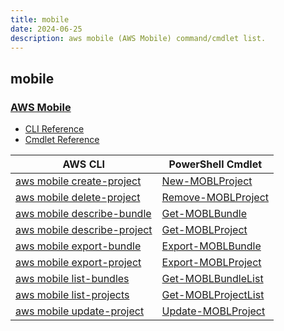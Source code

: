 ```yaml
---
title: mobile
date: 2024-06-25
description: aws mobile (AWS Mobile) command/cmdlet list.
---
```


## mobile

### [AWS Mobile](https://aws.amazon.com/amplify/)

* [CLI Reference](https://awscli.amazonaws.com/v2/documentation/api/latest/reference/mobile/index.html)
* [Cmdlet Reference](https://docs.aws.amazon.com/powershell/latest/reference/items/AWS_Mobile_cmdlets.html)

|AWS CLI|PowerShell Cmdlet|
|----|----|
|[aws mobile create-project](https://awscli.amazonaws.com/v2/documentation/api/latest/reference/mobile/create-project.html)|[New-MOBLProject](https://docs.aws.amazon.com/powershell/latest/reference/items/New-MOBLProject.html)|
|[aws mobile delete-project](https://awscli.amazonaws.com/v2/documentation/api/latest/reference/mobile/delete-project.html)|[Remove-MOBLProject](https://docs.aws.amazon.com/powershell/latest/reference/items/Remove-MOBLProject.html)|
|[aws mobile describe-bundle](https://awscli.amazonaws.com/v2/documentation/api/latest/reference/mobile/describe-bundle.html)|[Get-MOBLBundle](https://docs.aws.amazon.com/powershell/latest/reference/items/Get-MOBLBundle.html)|
|[aws mobile describe-project](https://awscli.amazonaws.com/v2/documentation/api/latest/reference/mobile/describe-project.html)|[Get-MOBLProject](https://docs.aws.amazon.com/powershell/latest/reference/items/Get-MOBLProject.html)|
|[aws mobile export-bundle](https://awscli.amazonaws.com/v2/documentation/api/latest/reference/mobile/export-bundle.html)|[Export-MOBLBundle](https://docs.aws.amazon.com/powershell/latest/reference/items/Export-MOBLBundle.html)|
|[aws mobile export-project](https://awscli.amazonaws.com/v2/documentation/api/latest/reference/mobile/export-project.html)|[Export-MOBLProject](https://docs.aws.amazon.com/powershell/latest/reference/items/Export-MOBLProject.html)|
|[aws mobile list-bundles](https://awscli.amazonaws.com/v2/documentation/api/latest/reference/mobile/list-bundles.html)|[Get-MOBLBundleList](https://docs.aws.amazon.com/powershell/latest/reference/items/Get-MOBLBundleList.html)|
|[aws mobile list-projects](https://awscli.amazonaws.com/v2/documentation/api/latest/reference/mobile/list-projects.html)|[Get-MOBLProjectList](https://docs.aws.amazon.com/powershell/latest/reference/items/Get-MOBLProjectList.html)|
|[aws mobile update-project](https://awscli.amazonaws.com/v2/documentation/api/latest/reference/mobile/update-project.html)|[Update-MOBLProject](https://docs.aws.amazon.com/powershell/latest/reference/items/Update-MOBLProject.html)|

